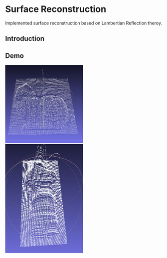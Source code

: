 # Surface Reconstruction
Implemented surface reconstruction based on Lambertian Reflection theroy. 

## Introduction

## Demo
<img src="demo1.png" width="250" height="250"/>
<br>
<img src="demo2.png" width="250" height="350"/>
